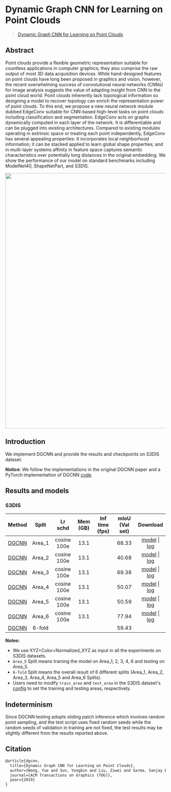 # Dynamic Graph CNN for Learning on Point Clouds

> [Dynamic Graph CNN for Learning on Point Clouds](https://arxiv.org/abs/1801.07829)

<!-- [ALGORITHM] -->

## Abstract

Point clouds provide a flexible geometric representation suitable for countless applications in computer graphics; they also comprise the raw output of most 3D data acquisition devices. While hand-designed features on point clouds have long been proposed in graphics and vision, however, the recent overwhelming success of convolutional neural networks (CNNs) for image analysis suggests the value of adapting insight from CNN to the point cloud world. Point clouds inherently lack topological information so designing a model to recover topology can enrich the representation power of point clouds. To this end, we propose a new neural network module dubbed EdgeConv suitable for CNN-based high-level tasks on point clouds including classification and segmentation. EdgeConv acts on graphs dynamically computed in each layer of the network. It is differentiable and can be plugged into existing architectures. Compared to existing modules operating in extrinsic space or treating each point independently, EdgeConv has several appealing properties: It incorporates local neighborhood information; it can be stacked applied to learn global shape properties; and in multi-layer systems affinity in feature space captures semantic characteristics over potentially long distances in the original embedding. We show the performance of our model on standard benchmarks including ModelNet40, ShapeNetPart, and S3DIS.

<div align=center>
<img src="https://user-images.githubusercontent.com/30491025/143855852-3d7888ed-2cfc-416c-9ec8-57621edeaa34.png" width="800"/>
</div>

## Introduction

We implement DGCNN and provide the results and checkpoints on S3DIS dataset.

**Notice**: We follow the implementations in the original DGCNN paper and a PyTorch implementation of DGCNN [code](https://github.com/AnTao97/dgcnn.pytorch).

## Results and models

### S3DIS

|                     Method                      | Split  |   Lr schd   | Mem (GB) | Inf time (fps) | mIoU (Val set) |                                                                                                                                                                                                 Download                                                                                                                                                                                                 |
| :---------------------------------------------: | :----: | :---------: | :------: | :------------: | :------------: | :------------------------------------------------------------------------------------------------------------------------------------------------------------------------------------------------------------------------------------------------------------------------------------------------------------------------------------------------------------------------------------------------------: |
| [DGCNN](./dgcnn_4xb32-cosine-100e_s3dis-seg.py) | Area_1 | cosine 100e |   13.1   |                |     68.33      | [model](https://download.openmmlab.com/mmdetection3d/v0.17.0_models/dgcnn/dgcnn_32x4_cosine_100e_s3dis_seg-3d-13class/area1/dgcnn_32x4_cosine_100e_s3dis_seg-3d-13class_20210731_000734-39658f14.pth) \| [log](https://download.openmmlab.com/mmdetection3d/v0.17.0_models/dgcnn/dgcnn_32x4_cosine_100e_s3dis_seg-3d-13class/area1/dgcnn_32x4_cosine_100e_s3dis_seg-3d-13class_20210731_000734.log.json) |
| [DGCNN](./dgcnn_4xb32-cosine-100e_s3dis-seg.py) | Area_2 | cosine 100e |   13.1   |                |     40.68      | [model](https://download.openmmlab.com/mmdetection3d/v0.17.0_models/dgcnn/dgcnn_32x4_cosine_100e_s3dis_seg-3d-13class/area2/dgcnn_32x4_cosine_100e_s3dis_seg-3d-13class_20210731_144648-aea9ecb6.pth) \| [log](https://download.openmmlab.com/mmdetection3d/v0.17.0_models/dgcnn/dgcnn_32x4_cosine_100e_s3dis_seg-3d-13class/area2/dgcnn_32x4_cosine_100e_s3dis_seg-3d-13class_20210731_144648.log.json) |
| [DGCNN](./dgcnn_4xb32-cosine-100e_s3dis-seg.py) | Area_3 | cosine 100e |   13.1   |                |     69.38      | [model](https://download.openmmlab.com/mmdetection3d/v0.17.0_models/dgcnn/dgcnn_32x4_cosine_100e_s3dis_seg-3d-13class/area3/dgcnn_32x4_cosine_100e_s3dis_seg-3d-13class_20210801_154629-2ff50ee0.pth) \| [log](https://download.openmmlab.com/mmdetection3d/v0.17.0_models/dgcnn/dgcnn_32x4_cosine_100e_s3dis_seg-3d-13class/area3/dgcnn_32x4_cosine_100e_s3dis_seg-3d-13class_20210801_154629.log.json) |
| [DGCNN](./dgcnn_4xb32-cosine-100e_s3dis-seg.py) | Area_4 | cosine 100e |   13.1   |                |     50.07      | [model](https://download.openmmlab.com/mmdetection3d/v0.17.0_models/dgcnn/dgcnn_32x4_cosine_100e_s3dis_seg-3d-13class/area4/dgcnn_32x4_cosine_100e_s3dis_seg-3d-13class_20210802_073551-dffab9cd.pth) \| [log](https://download.openmmlab.com/mmdetection3d/v0.17.0_models/dgcnn/dgcnn_32x4_cosine_100e_s3dis_seg-3d-13class/area4/dgcnn_32x4_cosine_100e_s3dis_seg-3d-13class_20210802_073551.log.json) |
| [DGCNN](./dgcnn_4xb32-cosine-100e_s3dis-seg.py) | Area_5 | cosine 100e |   13.1   |                |     50.59      | [model](https://download.openmmlab.com/mmdetection3d/v0.17.0_models/dgcnn/dgcnn_32x4_cosine_100e_s3dis_seg-3d-13class/area5/dgcnn_32x4_cosine_100e_s3dis_seg-3d-13class_20210730_235824-f277e0c5.pth) \| [log](https://download.openmmlab.com/mmdetection3d/v0.17.0_models/dgcnn/dgcnn_32x4_cosine_100e_s3dis_seg-3d-13class/area5/dgcnn_32x4_cosine_100e_s3dis_seg-3d-13class_20210730_235824.log.json) |
| [DGCNN](./dgcnn_4xb32-cosine-100e_s3dis-seg.py) | Area_6 | cosine 100e |   13.1   |                |     77.94      | [model](https://download.openmmlab.com/mmdetection3d/v0.17.0_models/dgcnn/dgcnn_32x4_cosine_100e_s3dis_seg-3d-13class/area6/dgcnn_32x4_cosine_100e_s3dis_seg-3d-13class_20210802_154317-e3511b32.pth) \| [log](https://download.openmmlab.com/mmdetection3d/v0.17.0_models/dgcnn/dgcnn_32x4_cosine_100e_s3dis_seg-3d-13class/area6/dgcnn_32x4_cosine_100e_s3dis_seg-3d-13class_20210802_154317.log.json) |
| [DGCNN](./dgcnn_4xb32-cosine-100e_s3dis-seg.py) | 6-fold |             |          |                |     59.43      |                                                                                                                                                                                                                                                                                                                                                                                                          |

**Notes:**

- We use XYZ+Color+Normalized_XYZ as input in all the experiments on S3DIS datasets.
- `Area_5` Split means training the model on Area_1, 2, 3, 4, 6 and testing on Area_5.
- `6-fold` Split means the overall result of 6 different splits (Area_1, Area_2, Area_3, Area_4, Area_5 and Area_6 Splits).
- Users need to modify `train_area` and `test_area` in the S3DIS dataset's [config](./configs/_base_/datasets/s3dis_seg-3d-13class.py) to set the training and testing areas, respectively.

## Indeterminism

Since DGCNN testing adopts sliding patch inference which involves random point sampling, and the test script uses fixed random seeds while the random seeds of validation in training are not fixed, the test results may be slightly different from the results reported above.

## Citation

```latex
@article{dgcnn,
  title={Dynamic Graph CNN for Learning on Point Clouds},
  author={Wang, Yue and Sun, Yongbin and Liu, Ziwei and Sarma, Sanjay E. and Bronstein, Michael M. and Solomon, Justin M.},
  journal={ACM Transactions on Graphics (TOG)},
  year={2019}
}
```
